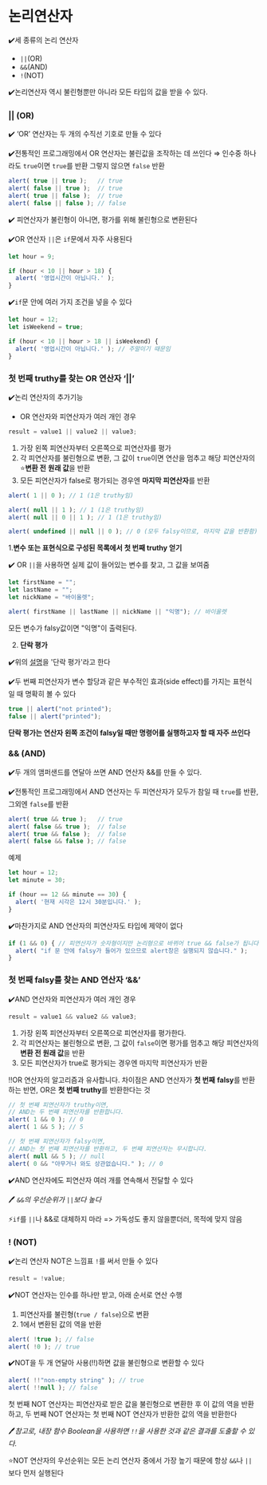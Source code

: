 # 논리연산자 #

✔️세 종류의 논리 연산자
- `||`(OR)
- `&&`(AND)
- `!`(NOT)

✔️논리연산자 역시 불린형뿐만 아니라 모든 타입의 값을 받을 수 있다.

### || (OR)

✔️ ‘OR’ 연산자는 두 개의 수직선 기호로 만들 수 있다

✔️전통적인 프로그래밍에서 OR 연산자는 불린값을 조작하는 데 쓰인다 ⇒ 인수중 하나라도 `true`이면 `true`를 반환 그렇지 않으면 `false` 반환

```jsx
alert( true || true );   // true
alert( false || true );  // true
alert( true || false );  // true
alert( false || false ); // false
```

✔️ 피연산자가 불린형이 아니면, 평가를 위해 불린형으로 변환된다

✔️OR 연산자 `||`은 `if`문에서 자주 사용된다

```jsx
let hour = 9;

if (hour < 10 || hour > 18) {
  alert( '영업시간이 아닙니다.' );
}
```

✔️`if`문 안에 여러 가지 조건을 넣을 수 있다

```jsx
let hour = 12;
let isWeekend = true;

if (hour < 10 || hour > 18 || isWeekend) {
  alert( '영업시간이 아닙니다.' ); // 주말이기 때문임
}
```

### 첫 번째 truthy를 찾는 OR 연산자 ‘||’

✔️논리 연산자의 추가기능

- OR 연산자와 피연산자가 여러 개인 경우

```jsx
result = value1 || value2 || value3;
```

1. 가장 왼쪽 피연산자부터  오른쪽으로 피연산자를 평가
2. 각 피연산자를 불린형으로 변환, 그 값이 `true`이면 연산을 멈추고 해당 피연산자의 ⭐**변환 전** **원래 값**을 반환
3. 모든 피연산자가 false로 평가되는 경우엔  **마지막 피연산자**를 반환

```jsx
alert( 1 || 0 ); // 1 (1은 truthy임)

alert( null || 1 ); // 1 (1은 truthy임)
alert( null || 0 || 1 ); // 1 (1은 truthy임)

alert( undefined || null || 0 ); // 0 (모두 falsy이므로, 마지막 값을 반환함)
```

1.**변수 또는 표현식으로 구성된 목록에서 첫 번째 truthy 얻기**

✔️ OR `||`을 사용하면 실제 값이 들어있는 변수를 찾고, 그 값을 보여줌

```jsx
let firstName = "";
let lastName = "";
let nickName = "바이올렛";

alert( firstName || lastName || nickName || "익명"); // 바이올렛
```

모든 변수가 falsy값이면 "익명"이 출력된다.

2. **단락 평가**

✔️위의 [설명](https://www.notion.so/3b79333ea2fb4f0784bf049bb562f537)을 '단락 평가'라고 한다

✔️두 번째 피연산자가 변수 할당과 같은 부수적인 효과(side effect)를 가지는 표현식 일 때 명확히 볼 수 있다

```jsx
true || alert("not printed");
false || alert("printed");
```

**단락 평가는 연산자 왼쪽 조건이 falsy일 때만 명령어를 실행하고자 할 때 자주 쓰인다**

### && (AND)

✔️두 개의 앰퍼샌드를 연달아 쓰면 AND 연산자 &&를 만들 수 있다.

✔️전통적인 프로그래밍에서 AND 연산자는 두 피연산자가 모두가 참일 때 `true`를 반환, 그외엔 `false`를 반환

```jsx
alert( true && true );   // true
alert( false && true );  // false
alert( true && false );  // false
alert( false && false ); // false
```

예제

```jsx
let hour = 12;
let minute = 30;

if (hour == 12 && minute == 30) {
  alert( '현재 시각은 12시 30분입니다.' );
}
```

✔️마찬가지로 AND 연산자의 피연산자도 타입에 제약이 없다

```jsx
if (1 && 0) { // 피연산자가 숫자형이지만 논리형으로 바뀌어 true && false가 됩니다.
  alert( "if 문 안에 falsy가 들어가 있으므로 alert창은 실행되지 않습니다." );
}
```

### 첫 번째 falsy를 찾는 AND 연산자 ‘&&’

✔️AND 연산자와 피연산자가 여러 개인 경우

```jsx
result = value1 && value2 && value3;
```

1. 가장 왼쪽 피연산자부터 오른쪽으로 피연산자를 평가한다.
2. 각 피연산자는 불린형으로 변환, 그 값이 `false`이면 평가를 멈추고 해당 피연산자의 **변환 전 원래 값**을 반환
3. 모든 피연산자가 true로 평가되는 경우엔 마지막 피연산자가 반환

‼️OR 연산자의 알고리즘과 유사합니다. 차이점은 AND 연산자가 **첫 번째** **falsy**를 반환하는 반면, OR은 **첫 번째 truthy**를 반환한다는 것

```jsx
// 첫 번째 피연산자가 truthy이면,
// AND는 두 번째 피연산자를 반환합니다.
alert( 1 && 0 ); // 0
alert( 1 && 5 ); // 5

// 첫 번째 피연산자가 falsy이면,
// AND는 첫 번째 피연산자를 반환하고, 두 번째 피연산자는 무시합니다.
alert( null && 5 ); // null
alert( 0 && "아무거나 와도 상관없습니다." ); // 0
```

✔️AND 연산자에도 피연산자 여러 개를 연속해서 전달할 수 있다

🖊️ *`&&`의 우선순위가 `||`보다 높다*

⚡`if`를 `||`나 &&로 대체하지 마라 => 가독성도 좋지 않을뿐더러, 목적에 맞지 않음

### ! (NOT)

✔️논리 연산자 NOT은 느낌표 `!`를 써서 만들 수 있다

```jsx
result = !value;
```

✔️NOT 연산자는 인수를 하나만 받고, 아래 순서로 연산 수행

1. 피연산자를 불린형(`true / false`)으로 변환
2. 1에서 변환된 값의 역을 반환

```jsx
alert( !true ); // false
alert( !0 ); // true
```

✔️NOT을 두 개 연달아 사용(!!)하면 값을 불린형으로 변환할 수 있다

```jsx
alert( !!"non-empty string" ); // true
alert( !!null ); // false
```

첫 번째 NOT 연산자는 피연산자로 받은 값을 불린형으로 변환한 후 이 값의 역을 반환하고, 두 번째 NOT 연산자는 첫 번째 NOT 연산자가 반환한 값의 역을 반환한다

🖊️*참고로, 내장 함수 Boolean을 사용하면 `!!`을 사용한 것과 같은 결과를 도출할 수 있다.*

⭐NOT 연산자의 우선순위는 모든 논리 연산자 중에서 가장 높기 때문에 항상 `&&`나 `||` 보다 먼저 실행된다
